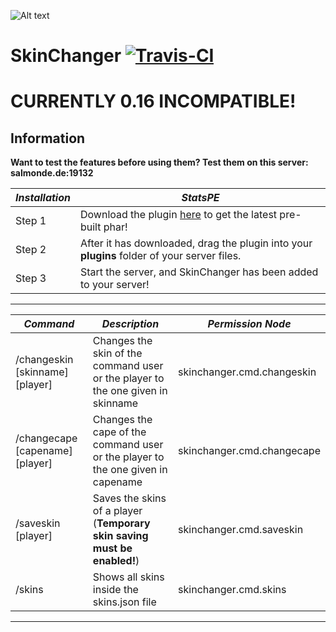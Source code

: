 ![Alt text](https://salmonde.de/MCPE-Plugins/Pictures/SkinChanger/SkinChangerx96.jpg "Made by GatorThePlayer")

# SkinChanger [![Travis-CI](https://travis-ci.org/SalmonGER/SkinChanger.svg?branch=master)](https://travis-ci.org/SalmonGER/SkinChanger)

# CURRENTLY 0.16 INCOMPATIBLE!
## Information

**Want to test the features before using them? Test them on this server: salmonde.de:19132**

**_Installation_** | **_StatsPE_**
------------------ | -------------------------------------------------------------------------------------------------------------------
Step 1             | Download the plugin [here](https://github.com/SalmonGER/SkinChanger/releases/latest/) to get the latest pre-built phar!
Step 2             | After it has downloaded, drag the plugin into your **plugins** folder of your server files.
Step 3             | Start the server, and SkinChanger has been added to your server!

--------------------------------------------------------------------------------

**_Command_**                   | **_Description_**                                                                          | **_Permission Node_**
------------------------------- | ------------------------------------------------------------------------------------------ | ------------------------------
/changeskin [skinname] [player] | Changes the skin of the command user or the player to the one given in skinname | skinchanger.cmd.changeskin
/changecape [capename] [player] | Changes the cape of the command user or the player to the one given in capename | skinchanger.cmd.changecape
/saveskin [player]              | Saves the skins of a player (**Temporary skin saving must be enabled!**)        | skinchanger.cmd.saveskin
/skins                          | Shows all skins inside the skins.json file                                      | skinchanger.cmd.skins

--------------------------------------------------------------------------------
